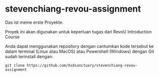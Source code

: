 # stevenchiang-revou-assignment

Das ist meine erste Proyekte.

Proyek ini akan digunakan untuk keperluan tugas dari RevoU Introduction Course

Anda dapat menggunakan repository dengan cantumkan kode tersebut ke dalam terminal (Linux atau MacOS) atau Powershell (Windows) dengan Git sudah terinstall dengan:

`git clone https://github.com/Xxdsanctuary/stevenchiang-revou-assignment`